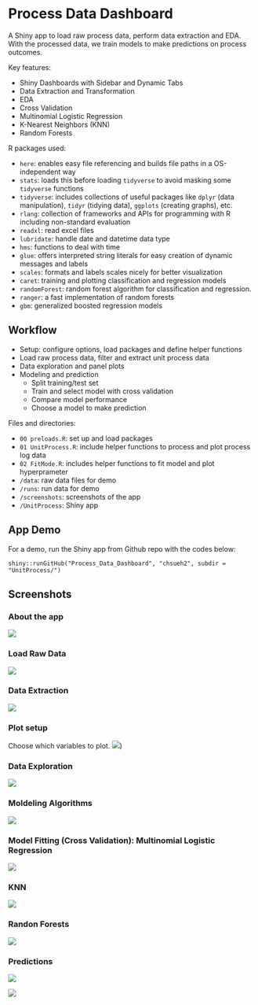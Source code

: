 # Process Data Dashboard

A Shiny app to load raw process data, perform data extraction and EDA. With the processed data, we train models to make predictions on process outcomes.

Key features:

- Shiny Dashboards with Sidebar and Dynamic Tabs
- Data Extraction and Transformation
- EDA
- Cross Validation
- Multinomial Logistic Regression
- K-Nearest Neighbors (KNN)
- Random Forests

R packages used:

- `here`: enables easy file referencing and builds file paths in a OS-independent way
- `stats`: loads this before loading `tidyverse` to avoid masking some `tidyverse` functions
- `tidyverse`: includes collections of useful packages like `dplyr` (data manipulation), `tidyr` (tidying data),  `ggplots` (creating graphs), etc.
- `rlang`: collection of frameworks and APIs for programming with R including non-standard evaluation
- `readxl`: read excel files
- `lubridate`: handle date and datetime data type
- `hms`: functions to deal with time
- `glue`: offers interpreted string literals for easy creation of dynamic messages and labels
- `scales`: formats and labels scales nicely for better visualization
- `caret`: training and plotting classification and regression models
- `randomForest`: random forest algorithm for classification and regression.
- `ranger`: a fast implementation of random forests 
- `gbm`: generalized boosted regression models

## Workflow

- Setup: configure options, load packages and define helper functions
- Load raw process data, filter and extract unit process data
- Data exploration and panel plots
- Modeling and prediction
  - Split training/test set
  - Train and select model with cross validation
  - Compare model performance
  - Choose a model to make prediction

Files and directories:

- `00 preloads.R`: set up and load packages
- `01 UnitProcess.R`: include helper functions to process and plot process log data
- `02 FitMode.R`: includes helper functions to fit model and plot hyperprameter
- `/data`: raw data files for demo
- `/runs`: run data for demo
- `/screenshots`: screenshots of the app
- `/UnitProcess`: Shiny app

## App Demo

For a demo, run the Shiny app from Github repo with the codes below:

```{r}
shiny::runGitHub("Process_Data_Dashboard", "chsueh2", subdir = "UnitProcess/") 
```

## Screenshots

### About the app
![](./screenshots/183751.png)

### Load Raw Data
![](./screenshots/183915.png)

### Data Extraction
![](./screenshots/183959.png)

### Plot setup
Choose which variables to plot.
![](./screenshots/184122.png))

### Data Exploration
![](./screenshots/184203.png)

### Moldeling Algorithms
![](./screenshots/184244.png)

### Model Fitting (Cross Validation): Multinomial Logistic Regression
![](./screenshots/184330.png)

### KNN
![](./screenshots/184354.png)

### Randon Forests
![](./screenshots/184422.png)

### Predictions
![](./screenshots/184500.png)

![](./screenshots/184526.png)

